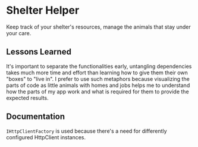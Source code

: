 
# Shelter Helper

Keep track of your shelter's resources, manage the animals that stay under your care. 
## Lessons Learned

It's important to separate the functionalities early, untangling dependencies takes much more time and effort than learning how to give them their own "boxes" to "live in". I prefer to use such metaphors because visualizing the parts of code as little animals with homes and jobs helps me to understand how the parts of my app work and what is required for them to provide the expected results.
## Documentation

`IHttpClientFactory` is used because there's a need for differently configured HttpClient instances.